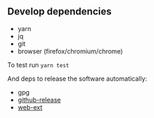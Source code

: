 ## Develop dependencies
* yarn
* jq
* git
* browser (firefox/chromium/chrome)

To test run `yarn test`

And deps to release the software automatically:
* gpg
* [github-release](https://github.com/aktau/github-release)
* [web-ext](https://github.com/mozilla/web-ext)
